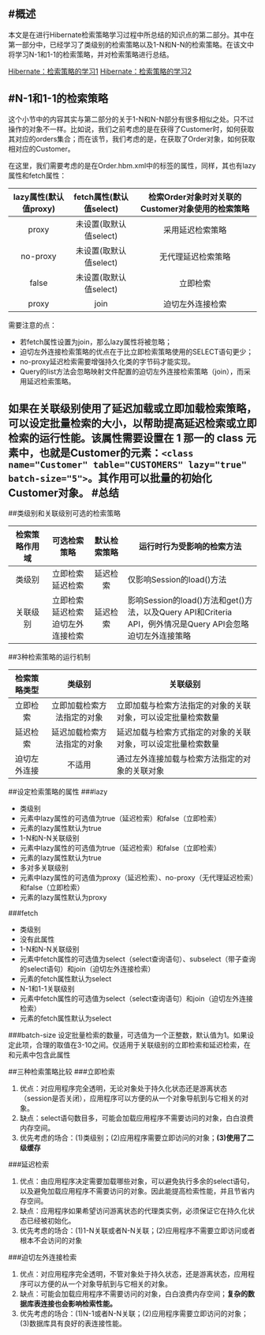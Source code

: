 #概述
---
本文是在进行Hibernate检索策略学习过程中所总结的知识点的第二部分。其中在第一部分中，已经学习了类级别的检索策略以及1-N和N-N的检索策略。在该文中将学习N-1和1-1的检索策略，并对检索策略进行总结。

[Hibernate：检索策略的学习1](http://tracylihui.github.io/2015/07/10/Hibernate%EF%BC%9A%E6%A3%80%E7%B4%A2%E7%AD%96%E7%95%A5%E7%9A%84%E5%AD%A6%E4%B9%A01)
[Hibernate：检索策略的学习2](http://tracylihui.github.io/2015/07/10/Hibernate%EF%BC%9A%E6%A3%80%E7%B4%A2%E7%AD%96%E7%95%A5%E7%9A%84%E5%AD%A6%E4%B9%A02/)
<!--more-->
#N-1和1-1的检索策略
---
这个小节中的内容其实与第二部分的关于1-N和N-N部分有很多相似之处。只不过操作的对象不一样。比如说，我们之前考虑的是在获得了Customer时，如何获取其对应的orders集合；而在该节，我们考虑的是，在获取了Order对象，如何获取相对应的Customer。

在这里，我们需要考虑的是在Order.hbm.xml中的<many-to-one>标签的属性，同样，其也有lazy属性和fetch属性：

|lazy属性(默认值proxy)|fetch属性(默认值select)|检索Order对象时对关联的Customer对象使用的检索策略|
|:-------------:|:-------------:|:-----:|
|proxy |未设置(取默认值select)| 采用延迟检索策略|
|no-proxy |未设置(取默认值select)| 无代理延迟检索策略|
|false |未设置(取默认值select)|立即检索|
|proxy |join| 迫切左外连接检索|

需要注意的点：
- 若fetch属性设置为join，那么lazy属性将被忽略；
- 迫切左外连接检索策略的优点在于比立即检索策略使用的SELECT语句更少；
- no-proxy延迟检索需要增强持久化类的字节码才能实现。
- Query的list方法会忽略映射文件配置的迫切左外连接检索策略（join），而采用延迟检索策略。

如果在关联级别使用了延迟加载或立即加载检索策略，可以设定批量检索的大小，以帮助提高延迟检索或立即检索的运行性能。该属性需要设置在 1 那一的 class 元素中，也就是Customer的<class>元素：`<class name="Customer" table="CUSTOMERS" lazy="true" batch-size="5">`。其作用可以批量的初始化Customer对象。
#总结
---
##类级别和关联级别可选的检索策略

|检索策略作用域|可选检索策略|默认检索策略|运行时行为受影响的检索方法|
|:-------------:|:-------------:|:-----:|----- |
|类级别|立即检索<br>延迟检索|延迟检索|仅影响Session的load()方法|
|关联级别|立即检索<br>延迟检索<br>迫切左外连接检索|延迟检索|影响Session的load()方法和get()方法，以及Query API和Criteria<br> API，例外情况是Query API会忽略迫切左外连接策略|

##3种检索策略的运行机制

|检索策略类型|类级别|关联级别|
|:-------------:|:-------------:|-----|
|立即检索|立即加载检索方法指定的对象|立即加载与检索方法指定的对象的关联对象，可以设定批量检索数量|
|延迟检索|延迟加载检索方法指定的对象|延迟加载与检索方式指定的对象的关联对象，可以设定批量检索数量|
|迫切左外连接|不适用|通过左外连接加载与检索方法指定的对象的关联对象|

##设定检索策略的属性
###lazy
- 类级别
 - <class>元素中lazy属性的可选值为true（延迟检索）和false（立即检索）
 - <class>元素的lazy属性默认为true
- 1-N和N-N关联级别
 - <set>元素中lazy属性的可选值为true（延迟检索）和false（立即检索）
 - <set>元素的lazy属性默认为true
- 多对多关联级别
 - <many-to-one>元素中lazy属性的可选值为proxy（延迟检索）、no-proxy（无代理延迟检索）和false（立即检索）
 - <many-to-one>元素的lazy属性默认为proxy

###fetch
- 类级别
 - 没有此属性
- 1-N和N-N关联级别
 - <set>元素中fetch属性的可选值为select（select查询语句）、subselect（带子查询的select语句）和join（迫切左外连接检索）
 - <set>元素的fetch属性默认为select
- N-1和1-1关联级别
 - <many-to-one>元素中fetch属性的可选值为select（select查询语句）和join（迫切左外连接检索）
 - <many-to-one>元素的fetch属性默认为select

###batch-size
设定批量检索的数量，可选值为一个正整数，默认值为1。如果设定此项，合理的取值在3-10之间。仅适用于关联级别的立即检索和延迟检索，在<class>和<set>元素中包含此属性

##三种检索策略比较
###立即检索
1. 优点：对应用程序完全透明，无论对象处于持久化状态还是游离状态（session是否关闭），应用程序可以方便的从一个对象导航到与它相关的对象。
2. 缺点：select语句数目多，可能会加载应用程序不需要访问的对象，白白浪费内存空间。
3. 优先考虑的场合：(1)类级别；(2)应用程序需要立即访问的对象；**(3)使用了二级缓存**

###延迟检索
1. 优点：由应用程序决定需要加载哪些对象，可以避免执行多余的select语句，以及避免加载应用程序不需要访问的对象。因此能提高检索性能，并且节省内存空间。
2. 缺点：应用程序如果希望访问游离状态的代理类实例，必须保证它在持久化状态已经被初始化。
3. 优先考虑的场合：(1)1-N关联或者N-N关联；(2)应用程序不需要立即访问或者根本不会访问的对象

###迫切左外连接检索
1. 优点：对应用程序完全透明，不管对象处于持久状态，还是游离状态，应用程序可以方便的从一个对象导航到与它相关的对象。
2. 缺点：可能会加载应用程序不需要访问的对象，白白浪费内存空间；**复杂的数据库表连接也会影响检索性能。**
3. 优先考虑的场合：(1)N-1或者N-N关联；(2)应用程序需要立即访问的对象；(3)数据库具有良好的表连接性能。
